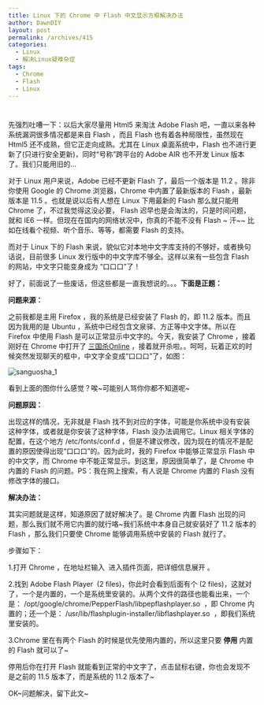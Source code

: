 ```yaml
---
title: Linux 下的 Chrome 中 Flash 中文显示方框解决办法
author: DawnDIY
layout: post
permalink: /archives/415
categories:
  - Linux
  - 解决Linux疑难杂症
tags:
  - Chrome
  - Flash
  - Linux
---
```

# 

先强烈吐嘈一下：以后大家尽量用 Html5 来淘汰 Adobe Flash 吧，一直以来各种系统漏洞很多情况都是来自 Flash ，而且 Flash 也有着各种局限性，虽然现在 Html5 还不成熟，但它正走向成熟。尤其在 Linux 桌面系统中，Flash 也不进行更新了(只进行安全更新)，同时“号称”跨平台的 Adobe AIR 也不开发 Linux 版本了。我们只能用旧的…

对于 Linux 用户来说，Adobe 已经不更新 Flash 了，最后一个版本是 11.2 。除非你使用 Google 的 Chrome 浏览器，Chrome 中内置了最新版本的 Flash ，最新版本是 11.5 。也就是说以后有人想在 Linux 下用最新的 Flash 那么就只能用 Chrome 了，不过我觉得这没必要， Flash 迟早也是会淘汰的，只是时间问题，就和 IE6 一样。但现在在国内的网络状况中，你真的不能不没有 Flash ~ 汗~~ 比如在线看个视频、听个音乐、等等，都需要 Flash 的支持。

而对于 Linux 下的 Flash 来说，貌似它对本地中文字库支持的不够好，或者换句话说，目前很多 Linux 发行版中的中文字库不够全。这样以来有一些包含 Flash 的网站，中文字只能变身成为 “口口口”了！

好了，前面说了一些废话，但这些都是一直我想说的。。。**下面是正题：**

**问题来源：**

之前我都是主用 Firefox ，我的系统是已经安装了 Flash 的，即 11.2 版本。而且因为我用的是 Ubuntu ，系统中已经包含文泉驿、方正等中文字体。所以在 Firefox 中使用 Flash 是可以正常显示中文字的。今天，我安装了 Chrome ，接着刚好在 Chrome 中打开了 [三国杀Online][1] ，接着就开杀啦。。呵呵，玩着正欢的时候突然发现聊天的框中，中文字全变成“口口口”了，如图：

 [1]: http://web.sanguosha.com "三国杀Online"

![][2]

 [2]: http://i.imgur.com/f96FE.png "sanguosha_1"

看到上面的图你什么感觉？唉~可能别人骂你你都不知道呢~

**问题原因：**



出现这样的情况，无非就是 Flash 找不到对应的字体，可能是你系统中没有安装这种字体，或者就是你安装了这种字体，Flash 没办法调用它。Linux 相关字体的配置，在这个地方 /etc/fonts/conf.d ，但是不建议修改，因为现在的情况不是配置的原因使得出现“口口口”的。因为此时，我的 Firefox 中能够正常显示 Flash 中的中文字，而 Chrome 中不能正常显示。到这里，原因很简单了，是 Chrome 中内置的 Flash 的问题。PS：我在网上搜索，有人说是 Chrome 内置的 Flash 没有修改字体的接口。

**解决办法：**

其实问题就是这样，知道原因了就好解决了。是 Chrome 内置 Flash 出现的问题，那么我们就不用它内置的就行咯~我们系统中本身自己就安装好了 11.2 版本的 Flash ，那么我们只要使 Chrome 能够调用系统中安装的 Flash 就行了。

步骤如下：

1.打开 Chrome ，在地址栏输入  进入插件页面，把详细信息展开 。

2.找到 Adobe Flash Player  (2 files)，你此时会看到后面有个 (2 files)，这就对了，一个是内置的，一个是系统里安装的。从两个文件的路径也能看出来，一个是： /opt/google/chrome/PepperFlash/libpepflashplayer.so  ，即 Chrome 内置的；还一个是： /usr/lib/flashplugin-installer/libflashplayer.so  ，即我们系统里安装的。

3.Chrome 里在有两个 Flash 的时候是优先使用内置的，所以这里只要 **停用** 内置的 Flash 就可以了~

停用后你在打开 Flash 就能看到正常的中文字了，点击鼠标右键，你也会发现不是之前的 11.5 版本了，而是系统的 11.2 版本了~

OK~问题解决，留下此文~

 

 

 